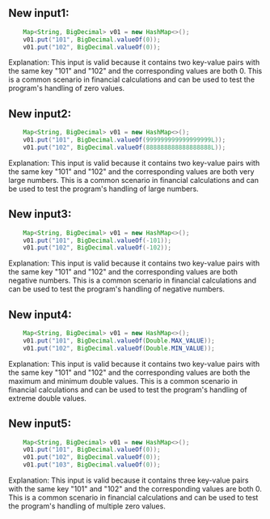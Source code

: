 ## New input1:
```java
    Map<String, BigDecimal> v01 = new HashMap<>();
    v01.put("101", BigDecimal.valueOf(0));
    v01.put("102", BigDecimal.valueOf(0));
```
Explanation: This input is valid because it contains two key-value pairs with the same key "101" and "102" and the corresponding values are both 0. This is a common scenario in financial calculations and can be used to test the program's handling of zero values.

## New input2:
```java
    Map<String, BigDecimal> v01 = new HashMap<>();
    v01.put("101", BigDecimal.valueOf(999999999999999999L));
    v01.put("102", BigDecimal.valueOf(888888888888888888L));
```
Explanation: This input is valid because it contains two key-value pairs with the same key "101" and "102" and the corresponding values are both very large numbers. This is a common scenario in financial calculations and can be used to test the program's handling of large numbers.

## New input3:
```java
    Map<String, BigDecimal> v01 = new HashMap<>();
    v01.put("101", BigDecimal.valueOf(-101));
    v01.put("102", BigDecimal.valueOf(-102));
```
Explanation: This input is valid because it contains two key-value pairs with the same key "101" and "102" and the corresponding values are both negative numbers. This is a common scenario in financial calculations and can be used to test the program's handling of negative numbers.

## New input4:
```java
    Map<String, BigDecimal> v01 = new HashMap<>();
    v01.put("101", BigDecimal.valueOf(Double.MAX_VALUE));
    v01.put("102", BigDecimal.valueOf(Double.MIN_VALUE));
```
Explanation: This input is valid because it contains two key-value pairs with the same key "101" and "102" and the corresponding values are both the maximum and minimum double values. This is a common scenario in financial calculations and can be used to test the program's handling of extreme double values.

## New input5:
```java
    Map<String, BigDecimal> v01 = new HashMap<>();
    v01.put("101", BigDecimal.valueOf(0));
    v01.put("102", BigDecimal.valueOf(0));
    v01.put("103", BigDecimal.valueOf(0));
```
Explanation: This input is valid because it contains three key-value pairs with the same key "101" and "102" and the corresponding values are both 0. This is a common scenario in financial calculations and can be used to test the program's handling of multiple zero values.
